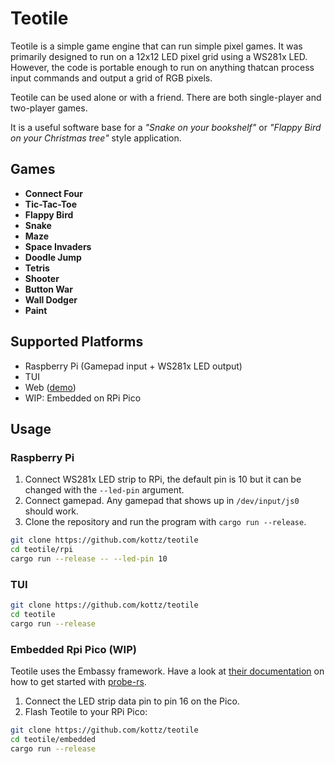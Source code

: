# Teotile

Teotile is a simple game engine that can run simple pixel games. It was primarily designed to run on a 12x12 LED pixel grid using a WS281x LED. However, the code is portable enough to run on anything thatcan process input commands and output a grid of RGB pixels.

Teotile can be used alone or with a friend. There are both single-player and two-player games.

It is a useful software base for a *"Snake on your bookshelf"* or *"Flappy Bird on your Christmas tree"* style application.

## Games

- **Connect Four** 
- **Tic-Tac-Toe**
- **Flappy Bird**
- **Snake**
- **Maze**
- **Space Invaders**
- **Doodle Jump**
- **Tetris**
- **Shooter**
- **Button War**
- **Wall Dodger**
- **Paint**

## Supported Platforms
- Raspberry Pi (Gamepad input + WS281x LED output)
- TUI
- Web ([demo](https://kottz.github.io/teotile/))
- WIP: Embedded on RPi Pico

## Usage
### Raspberry Pi
1. Connect WS281x LED strip to RPi, the default pin is 10 but it can be changed with the `--led-pin` argument.
2. Connect gamepad. Any gamepad that shows up in `/dev/input/js0` should work.
3. Clone the repository and run the program with `cargo run --release`.
```bash
git clone https://github.com/kottz/teotile
cd teotile/rpi
cargo run --release -- --led-pin 10
```

### TUI
```bash
git clone https://github.com/kottz/teotile
cd teotile
cargo run --release
```

### Embedded Rpi Pico (WIP)
Teotile uses the Embassy framework. Have a look at [their documentation](https://embassy.dev/book/#_getting_started) on how to get started with [probe-rs](https://probe.rs/). 

1. Connect the LED strip data pin to pin 16 on the Pico.
2. Flash Teotile to your RPi Pico:

```bash
git clone https://github.com/kottz/teotile
cd teotile/embedded
cargo run --release
```
